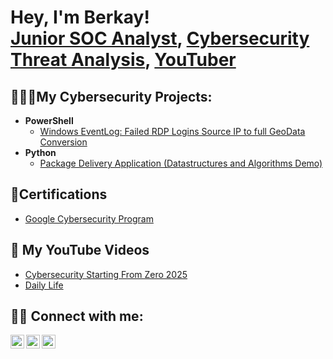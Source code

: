 <h1>Hey, I'm Berkay! <br/><a href="https://github.com/cyberbeko">Junior SOC Analyst</a>, <a href="https://www.linkedin.com/in/berkayyildirim44/">Cybersecurity Threat Analysis</a>, <a href="https://www.youtube.com/@BerkayYildirim-BY">YouTuber</a></h1>

<h2>🧑🏻‍💻My Cybersecurity Projects:</h2>

- <b>PowerShell</b>
  - [Windows EventLog: Failed RDP Logins Source IP to full GeoData Conversion](https://github.com/joshmadakor1/Sentinel-Lab)
- <b>Python</b>
  - [Package Delivery Application (Datastructures and Algorithms Demo)](https://github.com/joshmadakor1/Package-Delivery-Pathfinding-Algorithm)

<h2>📄Certifications</h2>

- [Google Cybersecurity Program](https://postimg.cc/dkXKZkPx)

<h2>🎥 My YouTube Videos</h2>

- [Cybersecurity Starting From Zero 2025](https://youtu.be/3Br7dL2BIbE?si=07l3-KORnNeuhbgd)
- [Daily Life](https://youtu.be/lgzWLmlhG2Y?si=JjVgxScQY1-nOCjx)

<h2> 🖐🏻 Connect with me:</h2>

[<img align="left" alt="JoshMadakor | YouTube" width="22px" src="https://cdn.jsdelivr.net/npm/simple-icons@v3/icons/youtube.svg" />][youtube]
[<img align="left" alt="JoshMadakor | Twitter" width="22px" src="https://cdn.jsdelivr.net/npm/simple-icons@v3/icons/twitter.svg" />][twitter]
[<img align="left" alt="JoshMadakor | LinkedIn" width="22px" src="https://cdn.jsdelivr.net/npm/simple-icons@v3/icons/linkedin.svg" />][linkedin]

[Twitter]: https://twitter.com/https://x.com/berkayildirimx
[YouTube]: https://www.youtube.com/@BerkayYildirim-BY/videos
[Linkedin]: https://www.linkedin.com/in/berkayyildirim44/
